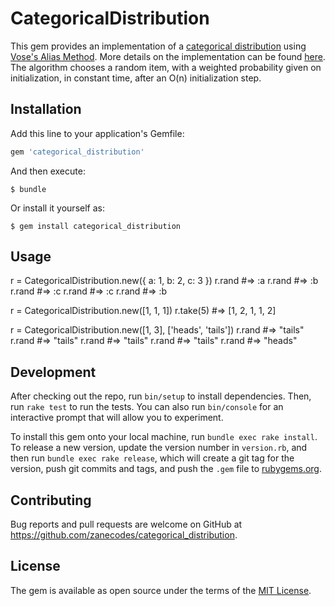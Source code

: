 # CategoricalDistribution

This gem provides an implementation of a [categorical distribution](https://en.wikipedia.org/wiki/Categorical_distribution) using [Vose's Alias Method](https://en.wikipedia.org/wiki/Allas_method). More details on the implementation can be found [here](http://www.keithschwarz.com/darts-dice-coins).
The algorithm chooses a random item, with a weighted probability given on initialization, in constant time, after an O(n) initialization step.

## Installation

Add this line to your application's Gemfile:

```ruby
gem 'categorical_distribution'
```

And then execute:

    $ bundle

Or install it yourself as:

    $ gem install categorical_distribution

## Usage

r = CategoricalDistribution.new({ a: 1, b: 2, c: 3 })
r.rand    #=> :a
r.rand    #=> :b
r.rand    #=> :c
r.rand    #=> :c
r.rand    #=> :b

r = CategoricalDistribution.new([1, 1, 1])
r.take(5) #=> [1, 2, 1, 1, 2]

r = CategoricalDistribution.new([1, 3], ['heads', 'tails'])
r.rand    #=> "tails"
r.rand    #=> "tails"
r.rand    #=> "tails"
r.rand    #=> "tails"
r.rand    #=> "heads"

## Development

After checking out the repo, run `bin/setup` to install dependencies. Then, run `rake test` to run the tests. You can also run `bin/console` for an interactive prompt that will allow you to experiment.

To install this gem onto your local machine, run `bundle exec rake install`. To release a new version, update the version number in `version.rb`, and then run `bundle exec rake release`, which will create a git tag for the version, push git commits and tags, and push the `.gem` file to [rubygems.org](https://rubygems.org).

## Contributing

Bug reports and pull requests are welcome on GitHub at https://github.com/zanecodes/categorical_distribution.


## License

The gem is available as open source under the terms of the [MIT License](http://opensource.org/licenses/MIT).


